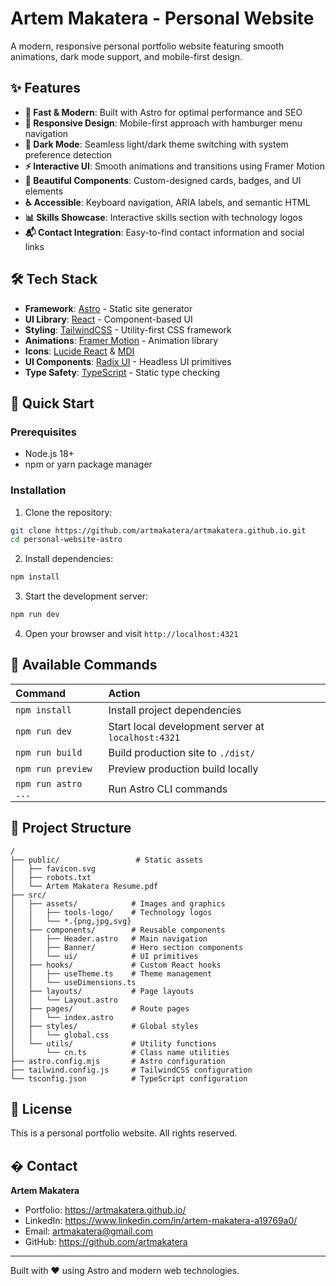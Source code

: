 # Artem Makatera - Personal Website

A modern, responsive personal portfolio website featuring smooth animations, dark mode support, and mobile-first design.

## ✨ Features

- **🚀 Fast & Modern**: Built with Astro for optimal performance and SEO
- **📱 Responsive Design**: Mobile-first approach with hamburger menu navigation
- **🌙 Dark Mode**: Seamless light/dark theme switching with system preference detection
- **⚡ Interactive UI**: Smooth animations and transitions using Framer Motion
- **🎨 Beautiful Components**: Custom-designed cards, badges, and UI elements
- **♿ Accessible**: Keyboard navigation, ARIA labels, and semantic HTML
- **📊 Skills Showcase**: Interactive skills section with technology logos
- **📬 Contact Integration**: Easy-to-find contact information and social links

## 🛠️ Tech Stack

- **Framework**: [Astro](https://astro.build/) - Static site generator
- **UI Library**: [React](https://reactjs.org/) - Component-based UI
- **Styling**: [TailwindCSS](https://tailwindcss.com/) - Utility-first CSS framework
- **Animations**: [Framer Motion](https://www.framer.com/motion/) - Animation library
- **Icons**: [Lucide React](https://lucide.dev/) & [MDI](https://materialdesignicons.com/)
- **UI Components**: [Radix UI](https://www.radix-ui.com/) - Headless UI primitives
- **Type Safety**: [TypeScript](https://www.typescriptlang.org/) - Static type checking

## 🚀 Quick Start

### Prerequisites

- Node.js 18+ 
- npm or yarn package manager

### Installation

1. Clone the repository:
```bash
git clone https://github.com/artmakatera/artmakatera.github.io.git
cd personal-website-astro
```

2. Install dependencies:
```bash
npm install
```

3. Start the development server:
```bash
npm run dev
```

4. Open your browser and visit `http://localhost:4321`

## 🧞 Available Commands

| Command | Action |
| :-- | :-- |
| `npm install` | Install project dependencies |
| `npm run dev` | Start local development server at `localhost:4321` |
| `npm run build` | Build production site to `./dist/` |
| `npm run preview` | Preview production build locally |
| `npm run astro ...` | Run Astro CLI commands |

## 📁 Project Structure

```
/
├── public/                 # Static assets
│   ├── favicon.svg
│   ├── robots.txt
│   └── Artem Makatera Resume.pdf
├── src/
│   ├── assets/            # Images and graphics
│   │   ├── tools-logo/    # Technology logos
│   │   └── *.{png,jpg,svg}
│   ├── components/        # Reusable components
│   │   ├── Header.astro   # Main navigation
│   │   ├── Banner/        # Hero section components
│   │   └── ui/            # UI primitives
│   ├── hooks/             # Custom React hooks
│   │   ├── useTheme.ts    # Theme management
│   │   └── useDimensions.ts
│   ├── layouts/           # Page layouts
│   │   └── Layout.astro
│   ├── pages/             # Route pages
│   │   └── index.astro
│   ├── styles/            # Global styles
│   │   └── global.css
│   └── utils/             # Utility functions
│       └── cn.ts          # Class name utilities
├── astro.config.mjs       # Astro configuration
├── tailwind.config.js     # TailwindCSS configuration
└── tsconfig.json          # TypeScript configuration
```



## 📄 License

This is a personal portfolio website. All rights reserved.

## � Contact

**Artem Makatera**
- Portfolio: https://artmakatera.github.io/
- LinkedIn: https://www.linkedin.com/in/artem-makatera-a19769a0/
- Email: artmakatera@gmail.com
- GitHub: https://github.com/artmakatera

---

Built with ❤️ using Astro and modern web technologies.
